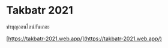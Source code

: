 # Takbatr 2021

ทำบุญออนไลน์กันเถอะ

[https://takbatr-2021.web.app/](https://takbatr-2021.web.app/)
